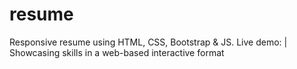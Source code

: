 # resume
Responsive resume using HTML, CSS, Bootstrap &amp; JS. Live demo:  | Showcasing skills in a web-based interactive format
